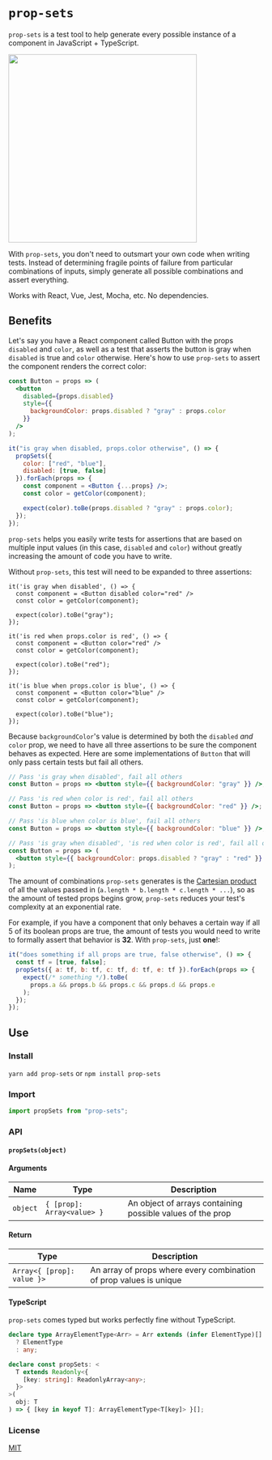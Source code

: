 # `prop-sets`

`prop-sets` is a test tool to help generate every possible instance of a component in JavaScript + TypeScript.

<img align="center" src="https://user-images.githubusercontent.com/4934193/54797280-b61c3380-4c10-11e9-81ff-1b76be3cb8ea.png" width="372" />

With `prop-sets`, you don't need to outsmart your own code when writing tests. Instead of determining fragile points of failure from particular combinations of inputs, simply generate all possible combinations and assert everything.

Works with React, Vue, Jest, Mocha, etc. No dependencies.

## Benefits

Let's say you have a React component called Button with the props `disabled` and `color`, as well as a test that asserts the button is gray when `disabled` is true and `color` otherwise. Here's how to use `prop-sets` to assert the component renders the correct color:

```jsx
const Button = props => (
  <button
    disabled={props.disabled}
    style={{
      backgroundColor: props.disabled ? "gray" : props.color
    }}
  />
);

it("is gray when disabled, props.color otherwise", () => {
  propSets({
    color: ["red", "blue"],
    disabled: [true, false]
  }).forEach(props => {
    const component = <Button {...props} />;
    const color = getColor(component);

    expect(color).toBe(props.disabled ? "gray" : props.color);
  });
});
```

`prop-sets` helps you easily write tests for assertions that are based on multiple input values (in this case, `disabled` and `color`) without greatly increasing the amount of code you have to write.

Without `prop-sets`, this test will need to be expanded to three assertions:

```
it('is gray when disabled', () => {
  const component = <Button disabled color="red" />
  const color = getColor(component);

  expect(color).toBe("gray");
});

it('is red when props.color is red', () => {
  const component = <Button color="red" />
  const color = getColor(component);

  expect(color).toBe("red");
});

it('is blue when props.color is blue', () => {
  const component = <Button color="blue" />
  const color = getColor(component);

  expect(color).toBe("blue");
});
```

Because `backgroundColor`'s value is determined by both the `disabled` _and_ `color` prop, we need to have all three assertions to be sure the component behaves as expected. Here are some implementations of `Button` that will only pass certain tests but fail all others.

```jsx
// Pass 'is gray when disabled', fail all others
const Button = props => <button style={{ backgroundColor: "gray" }} />;

// Pass 'is red when color is red', fail all others
const Button = props => <button style={{ backgroundColor: "red" }} />;

// Pass 'is blue when color is blue', fail all others
const Button = props => <button style={{ backgroundColor: "blue" }} />;

// Pass 'is gray when disabled', 'is red when color is red', fail all others
const Button = props => (
  <button style={{ backgroundColor: props.disabled ? "gray" : "red" }} />
);
```

The amount of combinations `prop-sets` generates is the [Cartesian product](https://en.wikipedia.org/wiki/Cartesian_product) of all the values passed in (`a.length * b.length * c.length * ...`), so as the amount of tested props begins grow, `prop-sets` reduces your test's complexity at an exponential rate.

For example, if you have a component that only behaves a certain way if all 5 of its boolean props are true, the amount of tests you would need to write to formally assert that behavior is **32**. With `prop-sets`, just **one**!:

```js
it("does something if all props are true, false otherwise", () => {
  const tf = [true, false];
  propSets({ a: tf, b: tf, c: tf, d: tf, e: tf }).forEach(props => {
    expect(/* something */).toBe(
      props.a && props.b && props.c && props.d && props.e
    );
  });
});
```

## Use

### Install

`yarn add prop-sets` or `npm install prop-sets`

### Import

```js
import propSets from "prop-sets";
```

### API

#### `propSets(object)`

#### Arguments

| Name     | Type                       | Description                                                |
| -------- | -------------------------- | ---------------------------------------------------------- |
| `object` | `{ [prop]: Array<value> }` | An object of arrays containing possible values of the prop |

#### Return

| Type                       | Description                                                        |
| -------------------------- | ------------------------------------------------------------------ |
| `Array<{ [prop]: value }>` | An array of props where every combination of prop values is unique |

#### TypeScript

`prop-sets` comes typed but works perfectly fine without TypeScript.

```ts
declare type ArrayElementType<Arr> = Arr extends (infer ElementType)[]
  ? ElementType
  : any;

declare const propSets: <
  T extends Readonly<{
    [key: string]: ReadonlyArray<any>;
  }>
>(
  obj: T
) => { [key in keyof T]: ArrayElementType<T[key]> }[];
```

### License

[MIT](./license)
